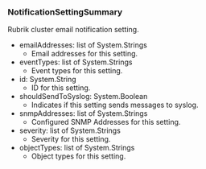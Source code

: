 ### NotificationSettingSummary
Rubrik cluster email notification setting.

- emailAddresses: list of System.Strings
  - Email addresses for this setting.
- eventTypes: list of System.Strings
  - Event types for this setting.
- id: System.String
  - ID for this setting.
- shouldSendToSyslog: System.Boolean
  - Indicates if this setting sends messages to syslog.
- snmpAddresses: list of System.Strings
  - Configured SNMP Addresses for this setting.
- severity: list of System.Strings
  - Severity for this setting.
- objectTypes: list of System.Strings
  - Object types for this setting.
